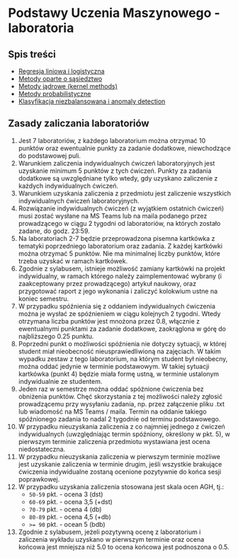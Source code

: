 # Podstawy Uczenia Maszynowego - laboratoria

## Spis treści

* [Regresja liniowa i logistyczna](lab1)
* [Metody oparte o sąsiedztwo](lab2)
* [Metody jądrowe (kernel methods)](lab3)
* [Metody probabilistyczne](lab4)
* [Klasyfikacja niezbalansowana i anomaly detection](lab5)

## Zasady zaliczania laboratoriów

1. Jest 7 laboratoriów, z każdego laboratorium można otrzymać 10 punktów oraz ewentualnie punkty za zadanie dodatkowe, 
   niewchodzące do podstawowej puli.
2. Warunkiem zaliczenia indywidualnych ćwiczeń laboratoryjnych jest uzyskanie minimum 5 punktów z tych ćwiczeń. 
   Punkty za zadania dodatkowe są uwzględniane tylko wtedy, gdy uzyskano zaliczenie z każdych indywidualnych ćwiczeń.
3. Warunkiem uzyskania zaliczenia z przedmiotu jest zaliczenie wszystkich indywidualnych ćwiczeń laboratoryjnych.
4. Rozwiązanie indywidualnych ćwiczeń (z wyjątkiem ostatnich ćwiczeń) musi zostać wysłane na MS Teams lub na maila podanego przez prowadzącego 
   w ciągu 2 tygodni od laboratoriów, na których zostało zadane, do godz. 23:59.
6. Na laboratoriach 2-7 będzie przeprowadzona pisemna kartkówka z tematyki poprzedniego laboratorium oraz zadania. Z każdej kartkówki 
   można otrzymać 5 punktów. Nie ma minimalnej liczby punktów, które trzeba uzyskać w ramach kartkówek.
5. Zgodnie z sylabusem, istnieje możliwość zamiany kartkówki na projekt indywidualny, w ramach którego należy zaimplementować 
   wybrany (i zaakceptowany przez prowadzącego) artykuł naukowy, oraz przygotować raport z jego wykonania i zaliczyć kolokwium 
   ustne na koniec semestru.
5. W przypadku spóźnienia się z oddaniem indywidualnych ćwiczenia można je wysłać ze spóźnieniem w ciągu kolejnych 2 tygodni. 
   Wtedy otrzymana liczba punktów jest mnożona przez 0.8, włącznie z ewentualnymi punktami za zadanie dodatkowe, zaokrąglona w górę 
   do najbliższego 0.25 punktu.
5. Poprzedni punkt o możliwości spóźnienia nie dotyczy sytuacji, w której student miał nieobecność nieusprawiedliwioną na zajęciach. 
   W takim wypadku zestaw z tego laboratorium, na którym student był nieobecny, można oddać jedynie w terminie podstawowym. W takiej 
   sytuacji kartkówka (punkt 4) będzie miała formę ustną, w terminie ustalonym indywidualnie ze studentem.
6. Jeden raz w semestrze można oddać spóźnione ćwiczenia bez obniżenia punktów. Chęć skorzystania z tej możliwości należy 
   zgłosić prowadzącemu przy wysyłaniu zadania, np. przez załączenie pliku .txt lub wiadomość na MS Teams / maila. Termin na 
   oddanie takiego spóźnionego zadania to nadal 2 tygodnie od terminu podstawowego.
7. W przypadku nieuzyskania zaliczenia z co najmniej jednego z ćwiczeń indywidualnych (uwzględniając termin spóźniony,
   określony w pkt. 5), w pierwszym terminie zaliczenia przedmiotu wystawiana jest ocena niedostateczna.
8. W przypadku nieuzyskania zaliczenia w pierwszym terminie możliwe jest uzyskanie zaliczenia w terminie drugim, jeśli
   wszystkie brakujące ćwiczenia indywidualne zostaną ocenione pozytywnie do końca sesji poprawkowej.
9. W przypadku uzyskania zaliczenia stosowana jest skala ocen AGH, tj.:
   * `50-59` pkt. - ocena 3 (dst)
   * `60-69` pkt. - ocena 3,5 (+dst)
   * `70-79` pkt. - ocena 4 (db)
   * `80-89` pkt. - ocena 4,5 (+db)
   * `>= 90` pkt. - ocean 5 (bdb)
10. Zgodnie z sylabusem, jeżeli pozytywną ocenę z laboratorium i zaliczenia wykładu uzyskano w pierwszym terminie 
    oraz ocena końcowa jest mniejsza niż 5.0 to ocena końcowa jest podnoszona o 0.5.
